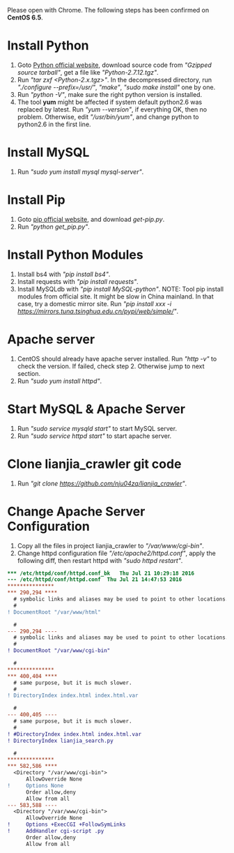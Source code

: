 Please open with Chrome. The following steps has been confirmed on **CentOS 6.5**.

# Install Python
1. Goto [Python official website](https://www.python.org/downloads/release), download source code from *"Gzipped source tarball"*, get a file like *"Python-2.7.12.tgz"*.
2. Run *"tar zxf \<Python-2.x.tgz\>"*. In the decompressed directory, run *"./configure --prefix=/usr/"*, *"make"*, *"sudo make install"* one by one.
3. Run *"python -V"*, make sure the right python version is installed.
4. The tool **yum** might be affected if system default python2.6 was replaced by latest. Run *"yum --version"*, if everything OK, then no problem. Otherwise, edit *"/usr/bin/yum"*, and change python to python2.6 in the first line.

# Install MySQL
1. Run *"sudo yum install mysql mysql-server"*.

# Install Pip
1. Goto [pip official website](https://pip.pypa.io/en/stable/installing/), and download *get-pip.py*.
2. Run *"python get_pip.py"*.

# Install Python Modules
1. Install bs4 with *"pip install bs4"*.
2. Install requests with *"pip install requests"*.
3. Install MySQLdb with *"pip install MySQL-python"*.
NOTE: Tool pip install modules from official site. It might be slow in China mainland. In that case, try a domestic mirror site. Run *"pip install xxx -i https://mirrors.tuna.tsinghua.edu.cn/pypi/web/simple/"*.

# Apache server
1. CentOS should already have apache server installed. Run *"http -v"* to check the version. If failed, check step 2. Otherwise jump to next section.
2. Run *"sudo yum install httpd"*.

# Start MySQL & Apache Server
1. Run *"sudo service mysqld start"* to start MySQL server.
2. Run *"sudo service httpd start"* to start apache server.

# Clone lianjia_crawler git code
1. Run *"git clone https://github.com/nju04zq/lianjia_crawler"*.

# Change Apache Server Configuration
1. Copy all the files in project lianjia\_crawler to *"/var/www/cgi-bin"*.
2. Change httpd configuration file *"/etc/apache2/httpd.conf"*, apply the following diff, then restart httpd with *"sudo httpd restart"*.

```diff
*** /etc/httpd/conf/httpd.conf_bk	Thu Jul 21 10:29:18 2016
--- /etc/httpd/conf/httpd.conf	Thu Jul 21 14:47:53 2016
***************
*** 290,294 ****
  # symbolic links and aliases may be used to point to other locations.
  #
! DocumentRoot "/var/www/html"

  #
--- 290,294 ----
  # symbolic links and aliases may be used to point to other locations.
  #
! DocumentRoot "/var/www/cgi-bin"

  #
***************
*** 400,404 ****
  # same purpose, but it is much slower.
  #
! DirectoryIndex index.html index.html.var

  #
--- 400,405 ----
  # same purpose, but it is much slower.
  #
! #DirectoryIndex index.html index.html.var
! DirectoryIndex lianjia_search.py

  #
***************
*** 582,586 ****
  <Directory "/var/www/cgi-bin">
      AllowOverride None
!     Options None
      Order allow,deny
      Allow from all
--- 583,588 ----
  <Directory "/var/www/cgi-bin">
      AllowOverride None
!     Options +ExecCGI +FollowSymLinks
!     AddHandler cgi-script .py
      Order allow,deny
      Allow from all
```
